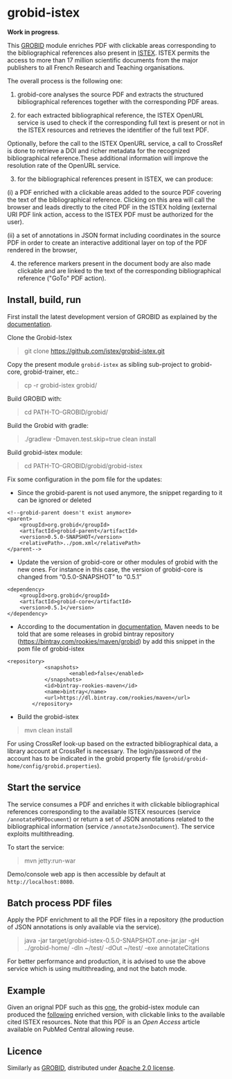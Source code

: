 # grobid-istex

__Work in progress__.

This [GROBID](https://github.com/kermitt2/grobid) module enriches PDF with clickable areas corresponding to the bibliographical references also present in [ISTEX](http://www.istex.fr). ISTEX permits the access to more than 17 million scientific documents from the major publishers to all French Research and Teaching organisations. 

The overall process is the following one: 

1. grobid-core analyses the source PDF and extracts the structured bibliographical references together with the corresponding PDF areas. 

2. for each extracted bibliographical reference, the ISTEX OpenURL service is used to check if the corresponding full text is present or not in the ISTEX resources and retrieves the identifier of the full text PDF. 

Optionally, before the call to the ISTEX OpenURL service, a call to CrossRef is done to retrieve a DOI and richer metadata for the recognized bibliographical reference.These additional information will improve the resolution rate of the OpenURL service.

3. for the bibliographical references present in ISTEX, we can produce: 

(i) a PDF enriched with a clickable areas added to the source PDF covering the text of the bibliographical reference. Clicking on this area will call the browser and leads directly to the cited PDF in the ISTEX holding (external URI PDF link action, access to the ISTEX PDF must be authorized for the user).  

(ii) a set of annotations in JSON format including coordinates in the source PDF in order to create an interactive additional layer on top of the PDF rendered in the browser, 

4. the reference markers present in the document body are also made clickable and are linked to the text of the corresponding bibliographical reference ("GoTo" PDF action). 

## Install, build, run

First install the latest development version of GROBID as explained by the [documentation](http://grobid.readthedocs.org).

Clone the Grobid-Istex
> git clone https://github.com/istex/grobid-istex.git

Copy the present module ```grobid-istex``` as sibling sub-project to grobid-core, grobid-trainer, etc.:
> cp -r grobid-istex grobid/

Build GROBID with:
> cd PATH-TO-GROBID/grobid/

Build the Grobid with gradle:
> ./gradlew -Dmaven.test.skip=true clean install

Build grobid-istex module:
> cd PATH-TO-GROBID/grobid/grobid-istex

Fix some configuration in the pom file for the updates:
- Since the grobid-parent is not used anymore, the snippet regarding to it can be ignored or deleted
```
<!--grobid-parent doesn't exist anymore>
<parent>
    <groupId>org.grobid</groupId>
    <artifactId>grobid-parent</artifactId>
    <version>0.5.0-SNAPSHOT</version>
    <relativePath>../pom.xml</relativePath>
</parent-->

```
- Update the version of grobid-core or other modules of grobid with the new ones. For instance in this case, the version of grobid-core is changed from “0.5.0-SNAPSHOT” to “0.5.1”
```
<dependency>
    <groupId>org.grobid</groupId>
    <artifactId>grobid-core</artifactId>
    <version>0.5.1</version>
</dependency>
```

- According to the documentation in [documentation](http://grobid.readthedocs.io/en/latest/Grobid-java-library/), Maven needs to be told that are some releases in grobid bintray repository (https://bintray.com/rookies/maven/grobid) by add this snippet in the pom file of grobid-istex


```
<repository>
        	<snapshots>
            		<enabled>false</enabled>
        	</snapshots>
        	<id>bintray-rookies-maven</id>
        	<name>bintray</name>
        	<url>https://dl.bintray.com/rookies/maven</url>
    	</repository>

```

- Build the grobid-istex
> mvn clean install

For using CrossRef look-up based on the extracted bibliographical data, a library account at CrossRef is necessary. The login/password of the account has to be indicated in the grobid property file (```grobid/grobid-home/config/grobid.properties```). 

## Start the service

The service consumes a PDF and enriches it with clickable bibliographical references corresponding to the available ISTEX resources (service ```/annotatePDFDocument```) or return a set of JSON annotations related to the bibliographical information (service ```/annotateJsonDocument```). The service exploits multithreading. 

To start the service:

> mvn jetty:run-war

Demo/console web app is then accessible by default at ```http://localhost:8080```.

## Batch process PDF files

Apply the PDF enrichment to all the PDF files in a repository (the production of JSON annotations is only available via the service). 

> java -jar target/grobid-istex-0.5.0-SNAPSHOT.one-jar.jar -gH ../grobid-home/ -dIn ~/test/ -dOut ~/test/ -exe annotateCitations

For better performance and production, it is advised to use the above service which is using multithreading, and not the batch mode.

## Example

Given an orignal PDF such as this [one](doc/d-67-00463.pdf), the grobid-istex module can produced the [following](doc/d-67-00463.grobid.pdf) enriched version, with clickable links to the available cited ISTEX resources. Note that this PDF is an _Open Access_ article available on PubMed Central allowing reuse. 

## Licence

Similarly as [GROBID](https://github.com/kermitt2/grobid), distributed under [Apache 2.0 license](http://www.apache.org/licenses/LICENSE-2.0). 

